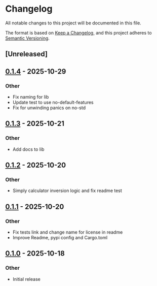 # Changelog

All notable changes to this project will be documented in this file.

The format is based on [Keep a Changelog](https://keepachangelog.com/en/1.0.0/),
and this project adheres to [Semantic Versioning](https://semver.org/spec/v2.0.0.html).

## [Unreleased]

## [0.1.4](https://codeberg.org/gillesvink/circle-of-confusion/compare/v0.1.3...v0.1.4) - 2025-10-29

### Other

- Fix naming for lib
- Update test to use no-default-features
- Fix for unwinding panics on no-std

## [0.1.3](https://codeberg.org/gillesvink/circle-of-confusion/compare/v0.1.2...v0.1.3) - 2025-10-21

### Other

- Add docs to lib

## [0.1.2](https://codeberg.org/gillesvink/circle-of-confusion/compare/v0.1.1...v0.1.2) - 2025-10-20

### Other

- Simply calculator inversion logic and fix readme test

## [0.1.1](https://codeberg.org/gillesvink/circle-of-confusion/compare/v0.1.0...v0.1.1) - 2025-10-20

### Other

- Fix tests link and change name for license in readme
- Improve Readme, pypi config and Cargo.toml

## [0.1.0](https://codeberg.org/gillesvink/circle-of-confusion/releases/tag/v0.1.0) - 2025-10-18

### Other

- Initial release
